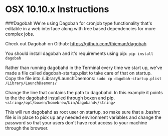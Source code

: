 # OSX 10.10.x Instructions

###Dagobah
We're using Dagobah for cronjob type functionality that's editable in a web interface along with tree based dependencies for more complex jobs.

Check out Dagobah on Github:  https://github.com/thieman/dagobah

You should install dagobah and it's requirements using pip:
```pip install dagobah```

Rather than running dagobahd in the Terminal every time we start up, we've made a file called dagobah-startup.plist to take care of that on startup.
Copy the file into /Library/LaunchDaemons:
```sudo cp dagobah-startup.plist /Library/LaunchDaemons/```

Change the line that contains the path to dagobahd. In this example it points to the the dagobahd installed through boxen and pip. ```<string>/opt/boxen/homebrew/bin/dagobahd</string>```

This will run dagobahd as root user on startup, so make sure that a .bashrc file is in place to pick up any needed environment variables and change the password so that your users don't have root access to your machine through the browser.
